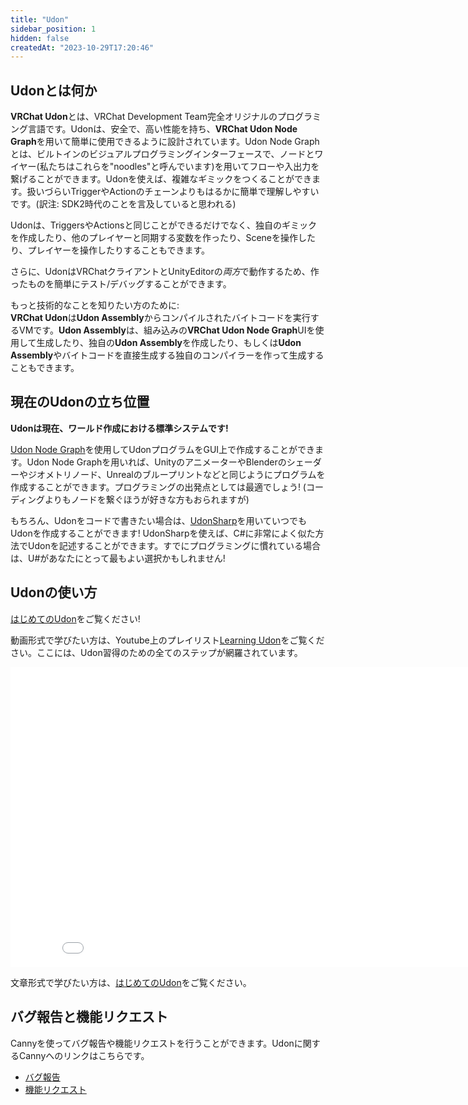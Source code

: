 ```yaml
---
title: "Udon"
sidebar_position: 1
hidden: false
createdAt: "2023-10-29T17:20:46"
---
```

## Udonとは何か
<!-- **VRChat Udon** is a programming language built completely in-house by the VRChat Development Team. It is designed to be secure, performant, and easy to use via the **VRChat Udon Node Graph**, a built-in visual programming interface that uses nodes and wires (we call them “noodles”) to connect flow, inputs, and outputs. You can build complex behaviors with Udon-- far more complex and easier to understand than unwieldy chains of Triggers and Actions. -->
**VRChat Udon**とは、VRChat Development Team完全オリジナルのプログラミング言語です。Udonは、安全で、高い性能を持ち、**VRChat Udon Node Graph**を用いて簡単に使用できるように設計されています。Udon Node Graphとは、ビルトインのビジュアルプログラミングインターフェースで、ノードとワイヤー(私たちはこれらを"noodles"と呼んでいます)を用いてフローや入出力を繋げることができます。Udonを使えば、複雑なギミックをつくることができます。扱いづらいTriggerやActionのチェーンよりもはるかに簡単で理解しやすいです。(訳注: SDK2時代のことを言及していると思われる)

<!-- Not only can you replicate the full behavior of Triggers and Actions with VRChat Udon, but you can create your own behaviors, sync variables with others, interact with scenes, interact with players, and more. -->
Udonは、TriggersやActionsと同じことができるだけでなく、独自のギミックを作成したり、他のプレイヤーと同期する変数を作ったり、Sceneを操作したり、プレイヤーを操作したりすることもできます。

<!-- In addition, Udon runs in both the VRChat client *and* the Unity Editor, allowing you to test and debug your creations with ease. -->
さらに、UdonはVRChatクライアントとUnityEditorの*両方*で動作するため、作ったものを簡単にテスト/デバッグすることができます。

<!-- For the more technically inclined: **VRChat Udon** is a VM running bytecode compiled from **Udon Assembly**. You can generate **Udon Assembly** using the built-in **VRChat Udon Node Graph** UI, writing your own **Udon Assembly**, or even by writing your own compiler to generate **Udon Assembly** or bytecode programs directly. -->
もっと技術的なことを知りたい方のために:  
**VRChat Udon**は**Udon Assembly**からコンパイルされたバイトコードを実行するVMです。**Udon Assembly**は、組み込みの**VRChat Udon Node Graph**UIを使用して生成したり、独自の**Udon Assembly**を作成したり、もしくは**Udon Assembly**やバイトコードを直接生成する独自のコンパイラーを作って生成することもできます。

<!-- ## Current Udon Status -->
## 現在のUdonの立ち位置
<!-- **Udon is our current main-line standard system for World Creation!** -->
**Udonは現在、ワールド作成における標準システムです!**

<!-- You can use the [Udon Node Graph](/worlds/udon/graph) to create Udon programs with a graphical interface. This is a lot like Unity animators, Blender shaders or geometry nodes, Unreal blueprints, and many other similar methods. It's a great starting point-- but also, some people just prefer nodes over code! -->
[Udon Node Graph](/worlds/udon/graph)を使用してUdonプログラムをGUI上で作成することができます。Udon Node Graphを用いれば、UnityのアニメーターやBlenderのシェーダーやジオメトリノード、Unrealのブループリントなどと同じようにプログラムを作成することができます。プログラミングの出発点としては最適でしょう! (コーディングよりもノードを繋ぐほうが好きな方もおられますが)

<!-- Of course, if you do prefer code, you can always write Udon using [UdonSharp](https://udonsharp.docs.vrchat.com/)! UdonSharp is a way to write Udon in a way very similar to C#. If you're already familiar with programming, U# might be the easiest way forward for you! -->
もちろん、Udonをコードで書きたい場合は、[UdonSharp](https://udonsharp.docs.vrchat.com/)を用いていつでもUdonを作成することができます! UdonSharpを使えば、C#に非常によく似た方法でUdonを記述することができます。すでにプログラミングに慣れている場合は、U#があなたにとって最もよい選択かもしれません!

<!-- ## How to use Udon -->
## Udonの使い方
<!-- Check out [Getting Started with Udon](/worlds/udon/getting-started-with-udon) ! -->
[はじめてのUdon](getting-started-with-udon)をご覧ください!

<!-- If you like Tutorial Videos, you can check out our [Learning Udon](https://www.youtube.com/playlist?list=PLe9XHNvXcouQjg5GULWGLj1tMzeythnQi) Playlist on YouTube, which goes over all the steps to get you up and running. -->
動画形式で学びたい方は、Youtube上のプレイリスト[Learning Udon](https://www.youtube.com/playlist?list=PLe9XHNvXcouQjg5GULWGLj1tMzeythnQi)をご覧ください。ここには、Udon習得のための全てのステップが網羅されています。
<iframe class="embedly-embed" src="//cdn.embedly.com/widgets/media.html?src=http%3A%2F%2Fwww.youtube.com%2Fembed%2Fvideoseries%3Flist%3DPLe9XHNvXcouQjg5GULWGLj1tMzeythnQi&display_name=YouTube&url=https%3A%2F%2Fwww.youtube.com%2Fplaylist%3Flist%3DPLe9XHNvXcouQjg5GULWGLj1tMzeythnQi&image=https%3A%2F%2Fi.ytimg.com%2Fvi%2F8gXzBTqlP6I%2Fhqdefault.jpg%3Fsqp%3D-oaymwEWCKgBEF5IWvKriqkDCQgBFQAAiEIYAQ%3D%3D%26rs%3DAOn4CLDEoE6be2bvFU9le9GXGstXJO0nfg&key=f2aa6fc3595946d0afc3d76cbbd25dc3&type=text%2Fhtml&schema=youtube" width="853" height="480" scrolling="no" title="YouTube embed" frameborder="0" allow="autoplay; fullscreen" allowfullscreen="true"></iframe>

<!-- If you'd rather read the steps directly, then read our [Getting Started with Udon](/worlds/udon/getting-started-with-udon) page. -->
文章形式で学びたい方は、[はじめてのUdon](/worlds/udon/getting-started-with-udon)をご覧ください。

<!-- ## Bug Reports and Feature Requests -->
## バグ報告と機能リクエスト
<!-- We use Canny across all of VRChat to receive reports of bugs and feature requests. For Udon specifically, use these links: -->
Cannyを使ってバグ報告や機能リクエストを行うことができます。Udonに関するCannyへのリンクはこちらです。
* [バグ報告](https://feedback.vrchat.com/vrchat-udon-closed-alpha-bugs)
* [機能リクエスト](https://feedback.vrchat.com/vrchat-udon-closed-alpha-feedback)
